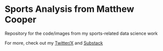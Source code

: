 # Sports Analysis from Matthew Cooper
Repository for the code/images from my sports-related data science work

For more, check out my [Twitter/X](https://x.com/coopfb) and [Substack](https://mscoop.substack.com/)
